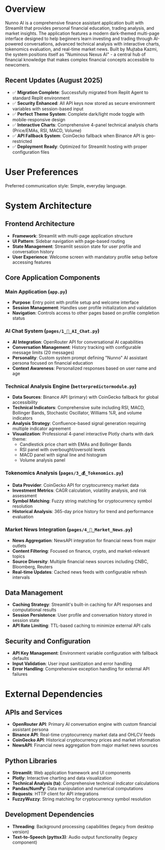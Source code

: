 # Overview

Nunno AI is a comprehensive finance assistant application built with Streamlit that provides personal financial education, trading analysis, and market insights. The application features a modern dark-themed multi-page interface designed to help beginners learn investing and trading through AI-powered conversations, advanced technical analysis with interactive charts, tokenomics evaluation, and real-time market news. Built by Mujtaba Kazmi, the system positions itself as "Numinous Nexus AI" - a central hub of financial knowledge that makes complex financial concepts accessible to newcomers.

## Recent Updates (August 2025)
- ✅ **Migration Complete**: Successfully migrated from Replit Agent to standard Replit environment
- ✅ **Security Enhanced**: All API keys now stored as secure environment variables with session-based input
- ✅ **Perfect Theme System**: Complete dark/light mode toggle with mobile-responsive design
- ✅ **Interactive Charts**: Comprehensive 4-panel technical analysis charts (Price/EMAs, RSI, MACD, Volume)
- ✅ **API Fallback System**: CoinGecko fallback when Binance API is geo-restricted
- ✅ **Deployment Ready**: Optimized for Streamlit hosting with proper configuration files

# User Preferences

Preferred communication style: Simple, everyday language.

# System Architecture

## Frontend Architecture
- **Framework**: Streamlit with multi-page application structure
- **UI Pattern**: Sidebar navigation with page-based routing
- **State Management**: Streamlit session state for user profile and conversation history
- **User Experience**: Welcome screen with mandatory profile setup before accessing features

## Core Application Components

### Main Application (`app.py`)
- **Purpose**: Entry point with profile setup and welcome interface
- **Session Management**: Handles user profile initialization and validation
- **Navigation**: Controls access to other pages based on profile completion status

### AI Chat System (`pages/1_🔮_AI_Chat.py`)
- **AI Integration**: OpenRouter API for conversational AI capabilities
- **Conversation Management**: History tracking with configurable message limits (20 messages)
- **Personality**: Custom system prompt defining "Nunno" AI assistant persona focused on financial education
- **Context Awareness**: Personalized responses based on user name and age

### Technical Analysis Engine (`betterpredictormodule.py`)
- **Data Sources**: Binance API (primary) with CoinGecko fallback for global accessibility
- **Technical Indicators**: Comprehensive suite including RSI, MACD, Bollinger Bands, Stochastic Oscillator, Williams %R, and volume indicators
- **Analysis Strategy**: Confluence-based signal generation requiring multiple indicator agreement
- **Visualization**: Professional 4-panel interactive Plotly charts with dark theme:
  - Candlestick price chart with EMAs and Bollinger Bands
  - RSI panel with overbought/oversold levels
  - MACD panel with signal line and histogram
  - Volume analysis panel

### Tokenomics Analysis (`pages/3_💰_Tokenomics.py`)
- **Data Provider**: CoinGecko API for cryptocurrency market data
- **Investment Metrics**: CAGR calculation, volatility analysis, and risk assessment
- **Symbol Matching**: Fuzzy string matching for cryptocurrency symbol resolution
- **Historical Analysis**: 365-day price history for trend and performance evaluation

### Market News Integration (`pages/4_📰_Market_News.py`)
- **News Aggregation**: NewsAPI integration for financial news from major outlets
- **Content Filtering**: Focused on finance, crypto, and market-relevant topics
- **Source Diversity**: Multiple financial news sources including CNBC, Bloomberg, Reuters
- **Real-time Updates**: Cached news feeds with configurable refresh intervals

## Data Management
- **Caching Strategy**: Streamlit's built-in caching for API responses and computational results
- **Session Persistence**: User profile and conversation history stored in session state
- **API Rate Limiting**: TTL-based caching to minimize external API calls

## Security and Configuration
- **API Key Management**: Environment variable configuration with fallback defaults
- **Input Validation**: User input sanitization and error handling
- **Error Handling**: Comprehensive exception handling for external API failures

# External Dependencies

## APIs and Services
- **OpenRouter API**: Primary AI conversation engine with custom financial assistant persona
- **Binance API**: Real-time cryptocurrency market data and OHLCV feeds
- **CoinGecko API**: Historical cryptocurrency prices and market information
- **NewsAPI**: Financial news aggregation from major market news sources

## Python Libraries
- **Streamlit**: Web application framework and UI components
- **Plotly**: Interactive charting and data visualization
- **Technical Analysis (ta)**: Comprehensive technical indicator calculations
- **Pandas/NumPy**: Data manipulation and numerical computations
- **Requests**: HTTP client for API integrations
- **FuzzyWuzzy**: String matching for cryptocurrency symbol resolution

## Development Dependencies
- **Threading**: Background processing capabilities (legacy from desktop version)
- **Text-to-Speech (pyttsx3)**: Audio output functionality (legacy component)